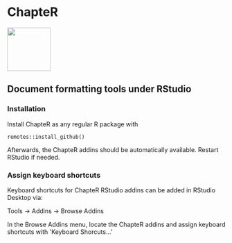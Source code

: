 # ChapteR
<img src="https://github.com/vgrozd/BulkR/blob/main/BulkeR_Tilev2.png" width="100">

## Document formatting tools under RStudio 

### Installation 

Install ChapteR as any regular R package with 
```
remotes::install_github()
```

Afterwards, the ChapteR addins should be automatically available. 
Restart RStudio if needed. 

### Assign keyboard shortcuts 

Keyboard shortcuts for ChapteR RStudio addins can be added in RStudio Desktop via: 

Tools -> Addins -> Browse Addins 

In the Browse Addins menu, locate the ChapteR addins and assign keyboard shortcuts with 'Keyboard Shorcuts...' 


